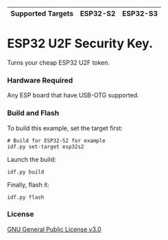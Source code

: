 | Supported Targets | ESP32-S2 | ESP32-S3 |
| ----------------- | -------- | -------- |

# ESP32 U2F Security Key.

Turns your cheap ESP32 U2F token.

### Hardware Required

Any ESP board that have USB-OTG supported.

### Build and Flash

To build this example, set the target first:

```
# Build for ESP32-S2 for example 
idf.py set-target esp32s2
```

Launch the build:

```
idf.py build
```

Finally, flash it:

```
idf.py flash 
```



### License

[GNU General Public License v3.0](https://www.gnu.org/licenses/gpl-3.0.html)
